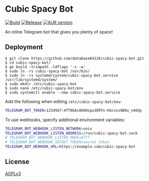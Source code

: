 # Cubic Spacy Bot

[![Build](https://github.com/database64128/cubic-spacy-bot/actions/workflows/build.yml/badge.svg)](https://github.com/database64128/cubic-spacy-bot/actions/workflows/build.yml)
[![Release](https://github.com/database64128/cubic-spacy-bot/actions/workflows/release.yml/badge.svg)](https://github.com/database64128/cubic-spacy-bot/actions/workflows/release.yml)
[![AUR version](https://img.shields.io/aur/version/cubic-spacy-bot-git?label=cubic-spacy-bot-git)](https://aur.archlinux.org/packages/cubic-spacy-bot-git)

An inline Telegram bot that gives you plenty of space!

## Deployment

```console
$ git clone https://github.com/database64128/cubic-spacy-bot.git
$ cd cubic-spacy-bot/
$ go build -trimpath -ldflags '-s -w'
$ sudo ln -rs cubic-spacy-bot /usr/bin/
$ sudo ln -rs systemd/system/cubic-spacy-bot.service /usr/lib/systemd/system/
$ sudo mkdir /etc/cubic-spacy-bot
$ sudo nano /etc/cubic-spacy-bot/env
$ sudo systemctl enable --now cubic-spacy-bot.service
```

Add the following when editing `/etc/cubic-spacy-bot/env`:

```bash
TELEGRAM_BOT_TOKEN=1234567:4TT8bAc8GHUspu3ERYn-KGcvsvGB9u_n4ddy
```

To use webhooks, specify additional environment variables:

```bash
TELEGRAM_BOT_WEBHOOK_LISTEN_NETWORK=unix
TELEGRAM_BOT_WEBHOOK_LISTEN_ADDRESS=/run/cubic-spacy-bot.sock
# TELEGRAM_BOT_WEBHOOK_LISTEN_MODE=0777
# TELEGRAM_BOT_WEBHOOK_SECRET_TOKEN=secret_token
TELEGRAM_BOT_WEBHOOK_URL=https://example.com/cubic-spacy-bot
```

## License

[AGPLv3](LICENSE)
